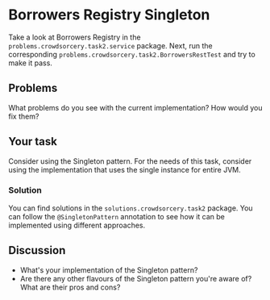 # Borrowers Registry Singleton
Take a look at Borrowers Registry in the `problems.crowdsorcery.task2.service` package. Next, run the corresponding `problems.crowdsorcery.task2.BorrowersRestTest` and try to make it pass.

## Problems
What problems do you see with the current implementation? How would you fix them?

## Your task
Consider using the Singleton pattern. For the needs of this task, consider using the implementation that uses the single instance for entire JVM.

### Solution
You can find solutions in the `solutions.crowdsorcery.task2` package. You can follow the `@SingletonPattern` annotation to see how it can be implemented using different approaches.

## Discussion
- What's your implementation of the Singleton pattern?
- Are there any other flavours of the Singleton pattern you're aware of? What are their pros and cons?